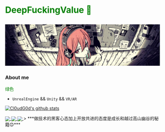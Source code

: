# <font color=#008000 >DeepFuckingValue 👋</font>
![](https://raw.githubusercontent.com/Zzzxs/Image/master/img/%E6%BC%AB%E7%94%BB%E8%83%8C%E6%99%AF%E8%A3%81%E5%88%87.jpg)
---
### About me
<font color=#008000 >绿色</font>
-  `UnrealEngine` && `Unity` && `VR/AR`

[![Cl0udG0d's github stats](https://github-readme-stats.vercel.app/api?username=Zzzxs&show_icons=true&theme=radical&cache_seconds=86400)](https://github.com/Zzzxs)

<a href="https://github-readme-stats.vercel.app/api/top-langs/?username=Zzzxs">
  <img align="center" src="https://github-readme-stats.vercel.app/api/top-langs/?username=Zzzxs&layout=compact" />
</a>

<a href="https://github.com/anuraghazra/github-readme-stats">
  <img align="center" src="https://github-readme-stats.vercel.app/api/pin/?username=anuraghazra&repo=github-readme-stats" />
</a>
<a href="https://github.com/anuraghazra/convoychat">
  <img align="center" src="https://github-readme-stats.vercel.app/api/pin/?username=anuraghazra&repo=convoychat" />
</a>
> ***做技术的黑客心态加上开放共进的态度是成长和越过高山幽谷的秘籍😊***
